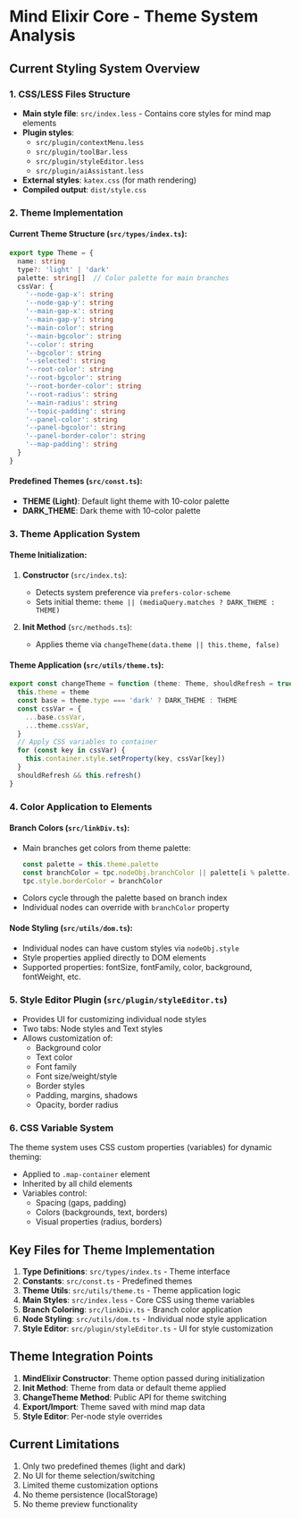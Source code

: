 # Mind Elixir Core - Theme System Analysis

## Current Styling System Overview

### 1. CSS/LESS Files Structure
- **Main style file**: `src/index.less` - Contains core styles for mind map elements
- **Plugin styles**: 
  - `src/plugin/contextMenu.less`
  - `src/plugin/toolBar.less`
  - `src/plugin/styleEditor.less`
  - `src/plugin/aiAssistant.less`
- **External styles**: `katex.css` (for math rendering)
- **Compiled output**: `dist/style.css`

### 2. Theme Implementation

#### Current Theme Structure (`src/types/index.ts`):
```typescript
export type Theme = {
  name: string
  type?: 'light' | 'dark'
  palette: string[]  // Color palette for main branches
  cssVar: {
    '--node-gap-x': string
    '--node-gap-y': string
    '--main-gap-x': string
    '--main-gap-y': string
    '--main-color': string
    '--main-bgcolor': string
    '--color': string
    '--bgcolor': string
    '--selected': string
    '--root-color': string
    '--root-bgcolor': string
    '--root-border-color': string
    '--root-radius': string
    '--main-radius': string
    '--topic-padding': string
    '--panel-color': string
    '--panel-bgcolor': string
    '--panel-border-color': string
    '--map-padding': string
  }
}
```

#### Predefined Themes (`src/const.ts`):
- **THEME (Light)**: Default light theme with 10-color palette
- **DARK_THEME**: Dark theme with 10-color palette

### 3. Theme Application System

#### Theme Initialization:
1. **Constructor** (`src/index.ts`): 
   - Detects system preference via `prefers-color-scheme`
   - Sets initial theme: `theme || (mediaQuery.matches ? DARK_THEME : THEME)`

2. **Init Method** (`src/methods.ts`):
   - Applies theme via `changeTheme(data.theme || this.theme, false)`

#### Theme Application (`src/utils/theme.ts`):
```typescript
export const changeTheme = function (theme: Theme, shouldRefresh = true) {
  this.theme = theme
  const base = theme.type === 'dark' ? DARK_THEME : THEME
  const cssVar = {
    ...base.cssVar,
    ...theme.cssVar,
  }
  // Apply CSS variables to container
  for (const key in cssVar) {
    this.container.style.setProperty(key, cssVar[key])
  }
  shouldRefresh && this.refresh()
}
```

### 4. Color Application to Elements

#### Branch Colors (`src/linkDiv.ts`):
- Main branches get colors from theme palette:
  ```typescript
  const palette = this.theme.palette
  const branchColor = tpc.nodeObj.branchColor || palette[i % palette.length]
  tpc.style.borderColor = branchColor
  ```
- Colors cycle through the palette based on branch index
- Individual nodes can override with `branchColor` property

#### Node Styling (`src/utils/dom.ts`):
- Individual nodes can have custom styles via `nodeObj.style`
- Style properties applied directly to DOM elements
- Supported properties: fontSize, fontFamily, color, background, fontWeight, etc.

### 5. Style Editor Plugin (`src/plugin/styleEditor.ts`)
- Provides UI for customizing individual node styles
- Two tabs: Node styles and Text styles
- Allows customization of:
  - Background color
  - Text color
  - Font family
  - Font size/weight/style
  - Border styles
  - Padding, margins, shadows
  - Opacity, border radius

### 6. CSS Variable System
The theme system uses CSS custom properties (variables) for dynamic theming:
- Applied to `.map-container` element
- Inherited by all child elements
- Variables control:
  - Spacing (gaps, padding)
  - Colors (backgrounds, text, borders)
  - Visual properties (radius, borders)

## Key Files for Theme Implementation

1. **Type Definitions**: `src/types/index.ts` - Theme interface
2. **Constants**: `src/const.ts` - Predefined themes
3. **Theme Utils**: `src/utils/theme.ts` - Theme application logic
4. **Main Styles**: `src/index.less` - Core CSS using theme variables
5. **Branch Coloring**: `src/linkDiv.ts` - Branch color application
6. **Node Styling**: `src/utils/dom.ts` - Individual node style application
7. **Style Editor**: `src/plugin/styleEditor.ts` - UI for style customization

## Theme Integration Points

1. **MindElixir Constructor**: Theme option passed during initialization
2. **Init Method**: Theme from data or default theme applied
3. **ChangeTheme Method**: Public API for theme switching
4. **Export/Import**: Theme saved with mind map data
5. **Style Editor**: Per-node style overrides

## Current Limitations

1. Only two predefined themes (light and dark)
2. No UI for theme selection/switching
3. Limited theme customization options
4. No theme persistence (localStorage)
5. No theme preview functionality